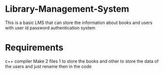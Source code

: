 # Library-Management-System
This is a basic LMS that can store the information about books and users with user id password authentication system
# Requirements
c++ compiler
Make 2 files 1 to store the books and other to store the data of the users and just rename then in the code 
